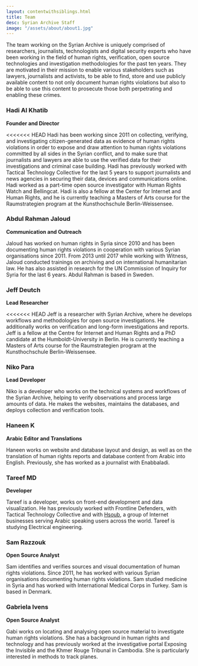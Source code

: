 ```yaml
---
layout: contentwithsiblings.html
title: Team
desc: Syrian Archive Staff
image: "/assets/about/about1.jpg"
---
```


The team working on the Syrian Archive is uniquely comprised of researchers, journalists, technologists and digital security experts who have been working in the field of human rights, verification, open source technologies and investigation methodologies for the past ten years. They are motivated in their mission to enable various stakeholders such as lawyers, journalists and activists, to be able to find, store and use publicly available content to not only document human rights violations but also to be able to use this content to prosecute those both perpetrating and enabling these crimes.

### Hadi Al Khatib
__Founder and Director__

<<<<<<< HEAD
Hadi has been working since 2011 on collecting, verifying, and investigating citizen-generated data as evidence of human rights violations in order to expose and draw attention to human rights violations committed by all sides in the Syrian conflict, and to make sure that journalists and lawyers are able to use the verified data for their investigations and criminal case building. Hadi has previously worked with Tactical Technology Collective for the last 5 years to support journalists and news agencies in securing their data, devices and communications online. Hadi worked as a part-time open source investigator with Human Rights Watch and Bellingcat. Hadi is also a fellow at the Center for Internet and Human Rights, and he is currently teaching a Masters of Arts course for the Raumstrategien program at the Kunsthochschule Berlin-Weissensee.

### Abdul Rahman Jaloud
__Communication and Outreach__

Jaloud has worked on human rights in Syria since 2010 and has been documenting human rights violations in cooperation with various Syrian organisations since 2011. From 2013 until 2017 while working with Witness, Jaloud conducted trainings on archiving and on international humanitarian law. He has also assisted in research for the UN Commission of Inquiry for Syria for the last 6 years. Abdul Rahman is based in Sweden.

### Jeff Deutch
__Lead Researcher__

<<<<<<< HEAD
Jeff is a researcher with Syrian Archive, where he develops workflows and methodologies for open source investigations. He additionally works on verification and long-form investigations and reports. Jeff is a fellow at the Centre for Internet and Human Rights and a PhD candidate at the Humboldt-University in Berlin. He is currently teaching a Masters of Arts course for the Raumstrategien program at the Kunsthochschule Berlin-Weissensee.

### Niko Para
__Lead Developer__

Niko is a developer who works on the technical systems and workflows of the Syrian Archive, helping to verify observations and process large amounts of data.  He makes the websites, maintains the databases, and deploys collection and verification tools.

### Haneen K
__Arabic Editor and Translations__

Haneen works on website and database layout and design, as well as on the translation of human rights reports and database content from Arabic into English.
Previously, she has worked as a journalist with Enabbaladi.


### Tareef MD
__Developer__

Tareef is a developer, works on front-end development and data visualization. He has previously worked with Frontline Defenders, with Tactical Technology Collective and with [Hsoub](https://www.hsoub.com/en/), a group of Internet businesses serving Arabic speaking users across the world.
Tareef is studying Electrical engineering.

### Sam Razzouk
__Open Source Analyst__

Sam identifies and verifies sources and visual documentation of human rights violations. Since 2011, he has worked with various Syrian organisations documenting human rights violations. Sam studied medicine in Syria and has worked with International Medical Corps in Turkey. Sam is based in Denmark.

### Gabriela Ivens
__Open Source Analyst__

Gabi works on locating and analysing open source material to investigate human rights violations. She has a background in human rights and technology and has previously worked at the investigative portal Exposing the Invisible and the Khmer Rouge Tribunal in Cambodia. She is particularly interested in methods to track planes.
